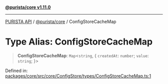 [**@purista/core v1.11.0**](../README.md)

***

[PURISTA API](../../../packages.md) / [@purista/core](../README.md) / ConfigStoreCacheMap

# Type Alias: ConfigStoreCacheMap

> **ConfigStoreCacheMap**: `Map`\<`string`, \{ `createdAt`: `number`; `value`: `string`; \}\>

Defined in: [packages/core/src/core/ConfigStore/types/ConfigStoreCacheMap.ts:1](https://github.com/puristajs/purista/blob/master/packages/core/src/core/ConfigStore/types/ConfigStoreCacheMap.ts#L1)
